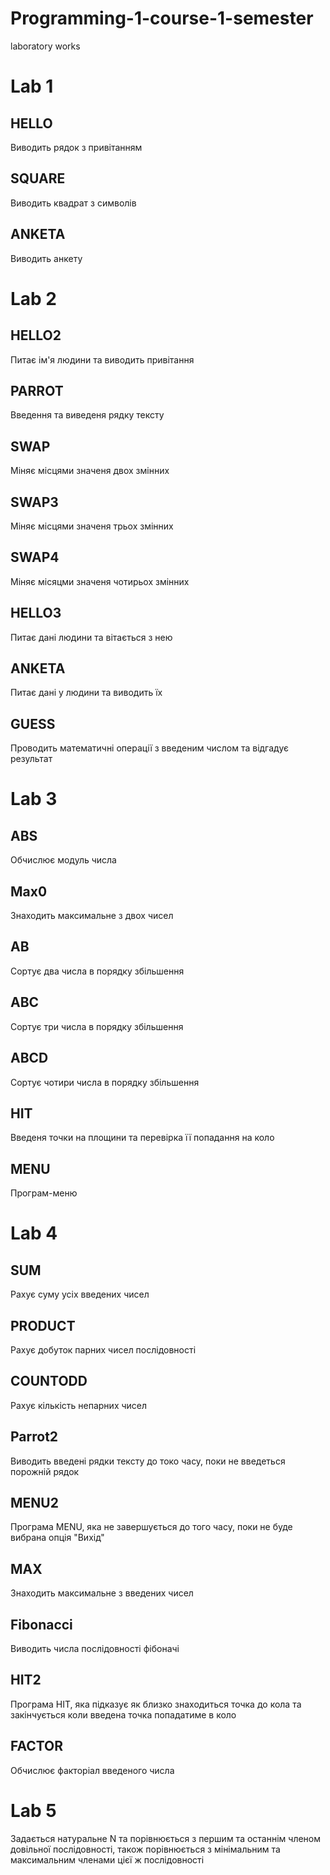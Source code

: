 # Programming-1-course-1-semester
laboratory works

# Lab 1
## HELLO
Виводить рядок з привітанням

## SQUARE
Виводить квадрат з символів

## ANKETA
Виводить анкету

# Lab 2
## HELLO2
Питає ім'я людини та виводить привітання

## PARROT
Введення та виведеня рядку тексту

## SWAP
Міняє місцями значеня двох змінних

## SWAP3
Міняє місцями значеня трьох змінних

## SWAP4
Міняє місяцми значеня чотирьох змінних

## HELLO3
Питає дані людини та вітається з нею

## ANKETA
Питає дані у людини та виводить їх

## GUESS
Проводить математичні операції з введеним числом та відгадує результат

# Lab 3
## ABS
Обчислює модуль числа

## Max0
Знаходить максимальне з двох чисел

## AB
Сортує два числа в порядку збільшення

## ABC
Сортує три числа в порядку збільшення

## ABCD
Сортує чотири числа в порядку збільшення

## HIT
Введеня точки на площини та перевірка її попадання на коло

## MENU
Програм-меню

# Lab 4
## SUM
Рахує суму усіх введених чисел

## PRODUCT
Рахує добуток парних чисел послідовності

## COUNTODD
Рахує кількість непарних чисел

## Parrot2
Виводить введені рядки тексту до токо часу, поки не введеться порожній рядок

## MENU2
Програма MENU, яка не завершується до того часу, поки не буде вибрана опція "Вихід"

## MAX
Знаходить максимальне з введених чисел

## Fibonacci
Виводить числа послідовності фібоначі

## HIT2
Програма HIT, яка підказує як близко знаходиться точка до кола та закінчується коли введена точка попадатиме в коло

## FACTOR
Обчислює факторіал введеного числа

# Lab 5
Задається натуральне N та порівнюється з першим та останнім членом довільної послідовності, також порівнюється з мінімальним та максимальним членами цієї ж послідовності
